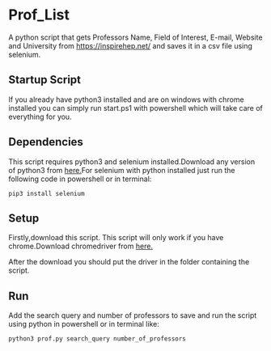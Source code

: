 # Prof_List
A python script that gets Professors Name, Field of Interest, E-mail, Website and University from https://inspirehep.net/ and saves it in a csv file using selenium.

## Startup Script
If you already have python3 installed and are on windows with chrome installed you can simply run start.ps1 with powershell which will take care of everything for you.

## Dependencies

This script requires python3 and selenium installed.Download any version of python3 from <a href="https://www.python.org/downloads/">here.</a>For selenium with python installed just run the following code in powershell or in terminal:

```
pip3 install selenium
```

## Setup

Firstly,download this script.
This script will only work if you have chrome.Download chromedriver from <a href="https://chromedriver.chromium.org/downloads">here.</a>
 
 After the download you should put the driver in the folder containing the script.


## Run

Add the search query and number of professors to save and run the script using python in powershell or in terminal like:

```
python3 prof.py search_query number_of_professors
```


